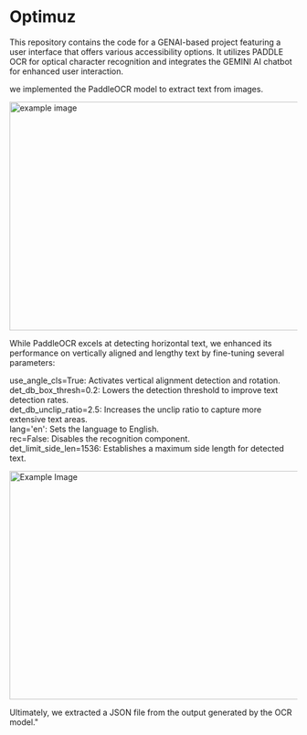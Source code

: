 # Optimuz
This repository contains the code for a GENAI-based project featuring a user interface that offers various accessibility options. It utilizes PADDLE OCR for optical character recognition and integrates the GEMINI AI chatbot for enhanced user interaction.


we implemented the PaddleOCR model to extract text from images.

<img src="https://github.com/user-attachments/assets/bedbca55-8d79-4186-9a25-9cbb8e3e253d" alt="example image" width="600" height="400">


 While PaddleOCR excels at detecting horizontal text, we enhanced its performance on vertically aligned and lengthy text by fine-tuning several parameters:

use_angle_cls=True: Activates vertical alignment detection and rotation.
det_db_box_thresh=0.2: Lowers the detection threshold to improve text detection rates.<br>
det_db_unclip_ratio=2.5: Increases the unclip ratio to capture more extensive text areas.<br>
lang='en': Sets the language to English.<br>
rec=False: Disables the recognition component.<br>
det_limit_side_len=1536: Establishes a maximum side length for detected text.<br>

<img src ="https://github.com/user-attachments/assets/f603e2b9-7401-4836-9d8f-3e469f5d460b" alt="Example Image" width="600" height="400">






Ultimately, we extracted a JSON file from the output generated by the OCR model."
